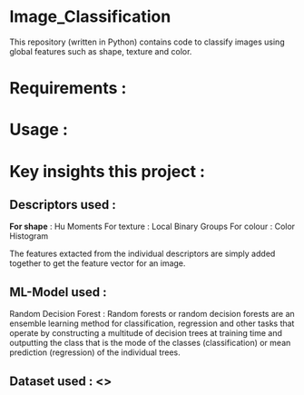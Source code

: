 # Image_Classification
This repository (written in Python) contains code to classify images using global features such as shape, texture and color.

# Requirements :

# Usage :

  
# Key insights this project :
## Descriptors used :
  **For shape** : Hu Moments
  For texture : Local Binary Groups
  For colour : Color Histogram
  
  The features extacted from the individual descriptors are simply added together to get the feature vector for an image.
 
##  ML-Model used : 
   Random Decision Forest : Random forests or random decision forests are an ensemble learning method for classification, regression and other tasks that operate by constructing a                             multitude of decision trees at training time and outputting the class that is the mode of the classes (classification) or mean prediction (regression)                             of the individual trees.
   
## Dataset used : <<will be uploades soon>>
